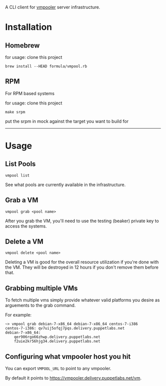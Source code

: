 A CLI client for [vmpooler](https://github.com/puppetlabs/vmpooler) server infrastructure.

# Installation

## Homebrew

for usage: clone this project

    brew install --HEAD formula/vmpool.rb


## RPM
For RPM based systems


for usage: clone this project


    make srpm

put the srpm in mock against the target you want to build for

----

# Usage


## List Pools

    vmpool list

See what pools are currently available in the infrastructure.

## Grab a VM

    vmpool grab <pool name>


After you grab the VM, you'll need to use the testing (beaker) private key to access the systems.


## Delete a VM

    vmpool delete <pool name>


Deleting a VM is good for the overall resource utilization if you're done with the VM. They will be destroyed in 12 hours if you don't remove them before that.

## Grabbing multiple VMs

To fetch multiple vms simply provide whatever valid platforms
you desire as arguements to the grab command.

For example:
```
~> vmpool grab debian-7-x86_64 debian-7-x86_64 centos-7-i386
centos-7-i386: qv7uij5ofqj7pqs.delivery.puppetlabs.net
debian-7-x86_64:
    qer906rgo66zhwp.delivery.puppetlabs.net
    f2uie2kr56hjg34.delivery.puppetlabs.net
```


## Configuring what vmpooler host you hit

You can export `VMPOOL_URL` to point to any vmpooler.

By default it points to  https://vmpooler.delivery.puppetlabs.net/vm.
